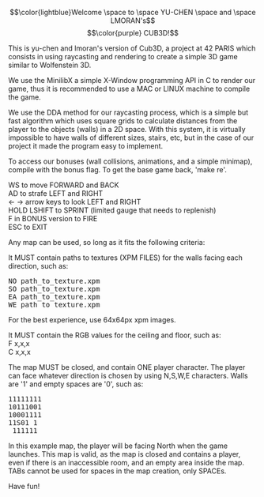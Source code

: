 $$\color{lightblue}Welcome \space to \space YU-CHEN \space and \space LMORAN's$$
$$\color{purple} CUB3D!$$

This is yu-chen and lmoran's version of Cub3D, a project at 42 PARIS which consists in using raycasting and rendering to create a simple 3D game similar to Wolfenstein 3D.  
  
We use the MinilibX a simple X-Window programming API in C to render our game, thus it is recommended to use a MAC or LINUX machine to compile the game.  
  
We use the DDA method for our raycasting process, which is a simple but fast algorithm which uses square grids to calculate distances from the player to the objects (walls) in a 2D space. With this system, it is virtually impossible to have walls of different sizes, stairs, etc, but in the case of our project it made the program easy to implement.  
  
To access our bonuses (wall collisions, animations, and a simple minimap), compile with the bonus flag. To get the base game back, 'make re'.  
  
WS to move FORWARD and BACK  
AD to strafe LEFT and RIGHT  
<- -> arrow keys to look LEFT and RIGHT  
HOLD LSHIFT to SPRINT (limited gauge that needs to replenish)  
F in BONUS version to FIRE  
ESC to EXIT  
  
Any map can be used, so long as it fits the following criteria:  
  
It MUST contain paths to textures (XPM FILES) for the walls facing each direction, such as:  
<pre>
NO path_to_texture.xpm  
SO path_to_texture.xpm  
EA path_to_texture.xpm  
WE path_to_texture.xpm  
</pre>
For the best experience, use 64x64px xpm images.  

It MUST contain the RGB values for the ceiling and floor, such as:  
F x,x,x  
C x,x,x  
  
The map MUST be closed, and contain ONE player character. The player can face whatever direction is chosen by using N,S,W,E characters. Walls are '1' and empty spaces are '0', such as:  
<pre>
11111111  
10111001  
10001111  
11S01 1  
 111111  
</pre>
In this example map, the player will be facing North when the game launches. This map is valid, as the map is closed and contains a player, even if there is an inaccessible room, and an empty area inside the map.  
TABs cannot be used for spaces in the map creation, only SPACEs.  
  
Have fun!  
